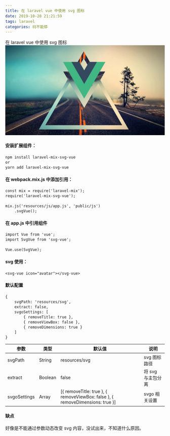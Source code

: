 ```yaml
---
title: 在 laravel vue 中使用 svg 图标
date: 2019-10-28 21:21:59
tags: laravel
categories: 码不能停
---
```

在 laravel vue 中使用 svg 图标
![](laravel-vue-svg/laravel-vue.jpg)
<!-- more -->

#### 安装扩展组件：
```
npm install laravel-mix-svg-vue
or
yarn add laravel-mix-svg-vue
```

#### 在 webpack.mix.js 中添加引用：
```
const mix = require('laravel-mix');
require('laravel-mix-svg-vue');

mix.js('resources/js/app.js', 'public/js')
    .svgVue();
```

#### 在 app.js 中引用组件
```
import Vue from 'vue';
import SvgVue from 'svg-vue';

Vue.use(SvgVue);
```

#### svg 使用：
```
<svg-vue icon="avatar"></svg-vue>
```

#### 默认配置
```
{
    svgPath: 'resources/svg',
    extract: false,
    svgoSettings: [
        { removeTitle: true },
        { removeViewBox: false },
        { removeDimensions: true }
    ]
}
```


参数 | 类型 | 默认值| 说明
----  | ----    | -----   | ----
svgPath | String | resources/svg | svg 图标路径
extract | Boolean | false |  将 svg 与主包分离
svgoSettings | Array | [{ removeTitle: true }, { removeViewBox: false }, { removeDimensions: true }] | svgo 相关设置

#### 缺点
好像是不能通过参数动态改变 svg 内容，没试出来，不知道什么原因。
